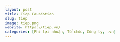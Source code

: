 ```yaml
---
layout: post
title: Tiep Foundation
slug: tiep
image: tiep.png
website: https://tiep.vn/
categories: [Phi lợi nhuận, Tổ chức, Công ty, .vn]
---
```

